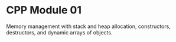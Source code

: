# CPP Module 01

Memory management with stack and heap allocation, constructors, destructors, and dynamic arrays of objects.
